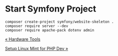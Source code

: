# Start Symfony Project

    composer create-project symfony/website-skeleton .
    composer require server --dev
    composer require apache-pack dotenv admin

[« Hardware Tools](hardware-tools.html)

[Setup Linux Mint for PHP Dev »](setup-linux-mint-for-php-dev.html)


